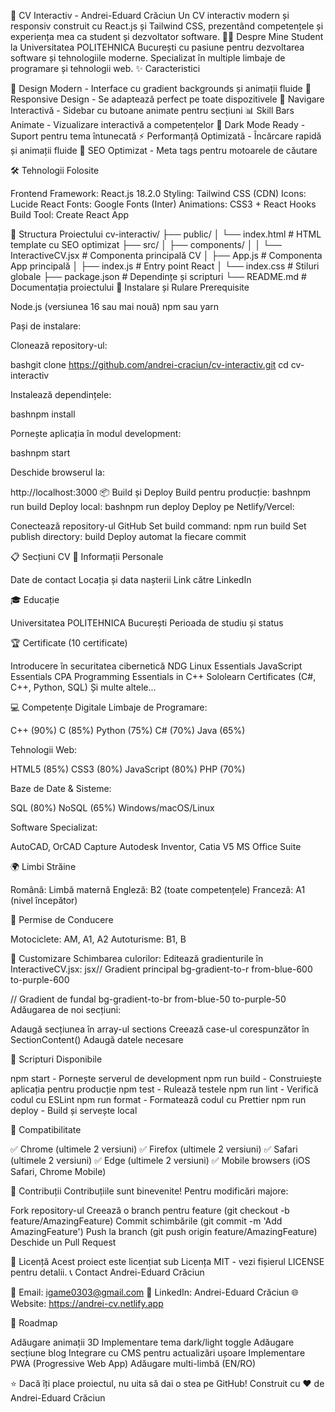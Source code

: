 🚀 CV Interactiv - Andrei-Eduard Crăciun
Un CV interactiv modern și responsiv construit cu React.js și Tailwind CSS, prezentând competențele și experiența mea ca student și dezvoltator software.
👨‍💻 Despre Mine
Student la Universitatea POLITEHNICA București cu pasiune pentru dezvoltarea software și tehnologiile moderne. Specializat în multiple limbaje de programare și tehnologii web.
✨ Caracteristici

🎨 Design Modern - Interface cu gradient backgrounds și animații fluide
📱 Responsive Design - Se adaptează perfect pe toate dispozitivele
🔄 Navigare Interactivă - Sidebar cu butoane animate pentru secțiuni
📊 Skill Bars Animate - Vizualizare interactivă a competențelor
🌙 Dark Mode Ready - Suport pentru tema întunecată
⚡ Performanță Optimizată - Încărcare rapidă și animații fluide
🎯 SEO Optimizat - Meta tags pentru motoarele de căutare

🛠️ Tehnologii Folosite

Frontend Framework: React.js 18.2.0
Styling: Tailwind CSS (CDN)
Icons: Lucide React
Fonts: Google Fonts (Inter)
Animations: CSS3 + React Hooks
Build Tool: Create React App

📁 Structura Proiectului
cv-interactiv/
├── public/
│   └── index.html          # HTML template cu SEO optimizat
├── src/
│   ├── components/
│   │   └── InteractiveCV.jsx   # Componenta principală CV
│   ├── App.js              # Componenta App principală
│   ├── index.js            # Entry point React
│   └── index.css           # Stiluri globale
├── package.json            # Dependințe și scripturi
└── README.md              # Documentația proiectului
🚀 Instalare și Rulare
Prerequisite

Node.js (versiunea 16 sau mai nouă)
npm sau yarn

Pași de instalare:

Clonează repository-ul:

bashgit clone https://github.com/andrei-craciun/cv-interactiv.git
cd cv-interactiv

Instalează dependințele:

bashnpm install

Pornește aplicația în modul development:

bashnpm start

Deschide browserul la:

http://localhost:3000
📦 Build și Deploy
Build pentru producție:
bashnpm run build
Deploy local:
bashnpm run deploy
Deploy pe Netlify/Vercel:

Conectează repository-ul GitHub
Set build command: npm run build
Set publish directory: build
Deploy automat la fiecare commit

📋 Secțiuni CV
👤 Informații Personale

Date de contact
Locația și data nașterii
Link către LinkedIn

🎓 Educație

Universitatea POLITEHNICA București
Perioada de studiu și status

🏆 Certificate (10 certificate)

Introducere în securitatea cibernetică
NDG Linux Essentials
JavaScript Essentials
CPA Programming Essentials in C++
Sololearn Certificates (C#, C++, Python, SQL)
Și multe altele...

💻 Competențe Digitale
Limbaje de Programare:

C++ (90%)
C (85%)
Python (75%)
C# (70%)
Java (65%)

Tehnologii Web:

HTML5 (85%)
CSS3 (80%)
JavaScript (80%)
PHP (70%)

Baze de Date & Sisteme:

SQL (80%)
NoSQL (65%)
Windows/macOS/Linux

Software Specializat:

AutoCAD, OrCAD Capture
Autodesk Inventor, Catia V5
MS Office Suite

🌍 Limbi Străine

Română: Limbă maternă
Engleză: B2 (toate competențele)
Franceză: A1 (nivel începător)

🚗 Permise de Conducere

Motociclete: AM, A1, A2
Autoturisme: B1, B

🎨 Customizare
Schimbarea culorilor:
Editează gradienturile în InteractiveCV.jsx:
jsx// Gradient principal
bg-gradient-to-r from-blue-600 to-purple-600

// Gradient de fundal
bg-gradient-to-br from-blue-50 to-purple-50
Adăugarea de noi secțiuni:

Adaugă secțiunea în array-ul sections
Creează case-ul corespunzător în SectionContent()
Adaugă datele necesare

🔧 Scripturi Disponibile

npm start - Pornește serverul de development
npm run build - Construiește aplicația pentru producție
npm test - Rulează testele
npm run lint - Verifică codul cu ESLint
npm run format - Formatează codul cu Prettier
npm run deploy - Build și servește local

📱 Compatibilitate

✅ Chrome (ultimele 2 versiuni)
✅ Firefox (ultimele 2 versiuni)
✅ Safari (ultimele 2 versiuni)
✅ Edge (ultimele 2 versiuni)
✅ Mobile browsers (iOS Safari, Chrome Mobile)

🤝 Contribuții
Contribuțiile sunt binevenite! Pentru modificări majore:

Fork repository-ul
Creează o branch pentru feature (git checkout -b feature/AmazingFeature)
Commit schimbările (git commit -m 'Add AmazingFeature')
Push la branch (git push origin feature/AmazingFeature)
Deschide un Pull Request

📄 Licență
Acest proiect este licențiat sub Licența MIT - vezi fișierul LICENSE pentru detalii.
📞 Contact
Andrei-Eduard Crăciun

📧 Email: igame0303@gmail.com
💼 LinkedIn: Andrei-Eduard Crăciun
🌐 Website: https://andrei-cv.netlify.app

🎯 Roadmap

 Adăugare animații 3D
 Implementare tema dark/light toggle
 Adăugare secțiune blog
 Integrare cu CMS pentru actualizări ușoare
 Implementare PWA (Progressive Web App)
 Adăugare multi-limbă (EN/RO)


⭐ Dacă îți place proiectul, nu uita să dai o stea pe GitHub!
Construit cu ❤️ de Andrei-Eduard Crăciun